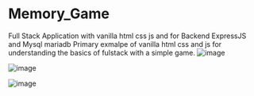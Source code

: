 # Memory_Game
Full Stack Application with vanilla html css js and for Backend ExpressJS and Mysql mariadb 
Primary exmalpe of vanilla html css and js for understanding the basics of fulstack with a simple game.
![image](https://github.com/Filippospapageorgiou/Memory_Game/assets/87243873/28e27d31-f277-41be-a71e-13e0a2055184)

![image](https://github.com/Filippospapageorgiou/Memory_Game/assets/87243873/c18a2b27-9c2c-48e1-ad35-af28c0f49155)

![image](https://github.com/Filippospapageorgiou/Memory_Game/assets/87243873/f2670392-27bd-44c9-a1bb-931e3f9b57b0)
